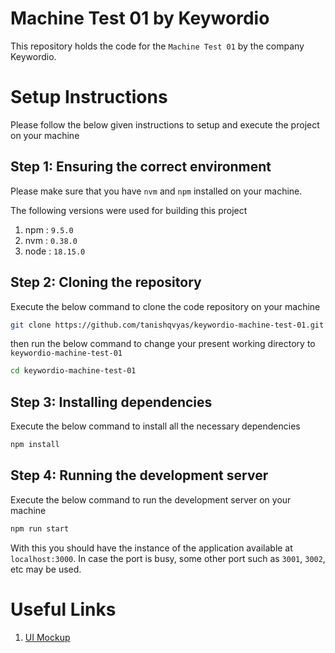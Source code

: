 # Machine Test 01 by Keywordio

This repository holds the code for the `Machine Test 01` by the company Keywordio.

# Setup Instructions

Please follow the below given instructions to setup and execute the project on your machine

## Step 1: Ensuring the correct environment

Please make sure that you have `nvm` and `npm` installed on your machine.

The following versions were used for building this project

1. npm : `9.5.0`
2. nvm : `0.38.0`
3. node : `18.15.0`

## Step 2: Cloning the repository

Execute the below command to clone the code repository on your machine

```bash
git clone https://github.com/tanishqvyas/keywordio-machine-test-01.git
```

then run the below command to change your present working directory to `keywordio-machine-test-01`

```bash
cd keywordio-machine-test-01
```

## Step 3: Installing dependencies

Execute the below command to install all the necessary dependencies

```bash
npm install
```

## Step 4: Running the development server

Execute the below command to run the development server on your machine

```bash
npm run start
```

With this you should have the instance of the application available at `localhost:3000`. In case the port is busy, some other port such as `3001`, `3002`, etc may be used.


# Useful Links

1. [UI Mockup](https://xd.adobe.com/view/aaa4e9ba-d4e9-453b-af57-9797788d78bc-fff7/)